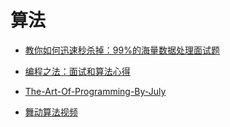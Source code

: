 算法
=======
- [教你如何迅速秒杀掉：99%的海量数据处理面试题](https://blog.csdn.net/v_july_v/article/details/7382693)
- [编程之法：面试和算法心得](https://wizardforcel.gitbooks.io/the-art-of-programming-by-july/content/00.01.html)
- [The-Art-Of-Programming-By-July](https://github.com/julycoding/The-Art-Of-Programming-By-July)

- [舞动算法视频](https://www.bilibili.com/video/av17004952?spm_id_from=333.338.b_5f5f626f667169.11)